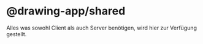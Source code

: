 # @drawing-app/shared

Alles was sowohl Client als auch Server benötigen, wird hier zur Verfügung gestellt.
